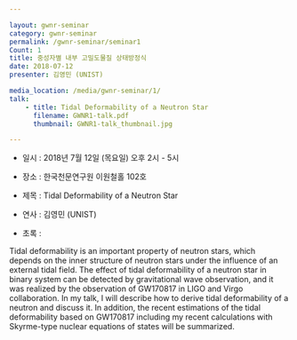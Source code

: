 ```yaml
---

layout: gwnr-seminar
category: gwnr-seminar
permalink: /gwnr-seminar/seminar1
Count: 1
title: 중성자별 내부 고밀도물질 상태방정식
date: 2018-07-12
presenter: 김영민 (UNIST)

media_location: /media/gwnr-seminar/1/
talk: 
    - title: Tidal Deformability of a Neutron Star
      filename: GWNR1-talk.pdf
      thumbnail: GWNR1-talk_thumbnail.jpg

---
```


* 일시 : 2018년 7월 12일 (목요일) 오후 2시 - 5시

* 장소 : 한국천문연구원 이원철홀 102호

* 제목 : Tidal Deformability of a Neutron Star

* 연사 : 김영민 (UNIST)

* 초록 :

Tidal deformability is an important property of neutron stars, which depends on the inner structure of neutron stars under the influence of an external tidal field. The effect of tidal deformability of a neutron star in binary system can be detected by gravitational wave observation, and it was realized by the observation of GW170817 in LIGO and Virgo collaboration. In my talk, I will describe how to derive tidal deformability of a neutron and discuss it. In addition, the recent estimations of the tidal deformability based on GW170817 including my recent calculations with Skyrme-type nuclear equations of states will be summarized.